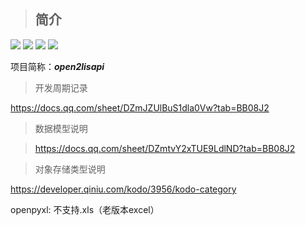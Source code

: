> ## 简介

![](https://img.shields.io/badge/Language-Python-red)
![](https://img.shields.io/badge/DB-Mysql-green)
![](https://img.shields.io/badge/Tool-Gunicorn-ff69b4)
![](https://img.shields.io/badge/Tool-Supervisor-ff69b4)

项目简称：**_open2lisapi_**

> 开发周期记录
 
https://docs.qq.com/sheet/DZmJZUlBuS1dla0Vw?tab=BB08J2

> 数据模型说明
 
> https://docs.qq.com/sheet/DZmtvY2xTUE9LdlND?tab=BB08J2

> 对象存储类型说明

https://developer.qiniu.com/kodo/3956/kodo-category


openpyxl: 不支持.xls（老版本excel）